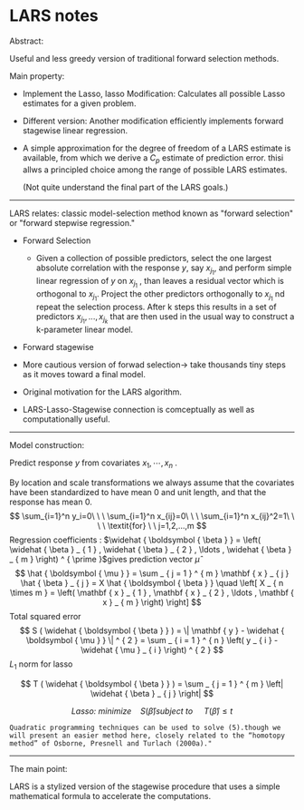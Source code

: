 # LARS notes

Abstract: 

Useful and less greedy version of traditional forward selection methods.

Main property: 

- Implement the Lasso, lasso Modification: Calculates all possible Lasso estimates for a given problem.

- Different version: Another modification efficiently implements forward stagewise linear regression.

- A simple approximation for the degree of freedom of a LARS estimate is available, from which we derive a $C_p$ estimate of prediction error. thisi allws a principled choice among the range of possible LARS estimates.

  (Not quite understand the final part of the LARS goals.) 

---

LARS relates: classic model-selection method known as "forward selection" or "forward stepwise regression."

- Forward Selection

  - Given a collection of possible predictors, select the one largest absolute correlation with the response $y$, say $x_{j_1}$, and perform simple linear regression of $y$ on $x_{j_1}$ , than leaves a residual vector which is orthogonal to $x_{j_1}$. Project the other predictors orthogonally to $x_{j_1}$ nd repeat the selection process.  After k steps this results in a set of predictors $x_{j_1},...,x_{j_k}$ that are then used in the usual way to construct a k-parameter linear model.  

-  Forward stagewise

  - More cautious version of forwad selection-> take thousands tiny steps as it moves toward a final model.

  - Original motivation for the LARS algorithm.

  - LARS-Lasso-Stagewise connection is comceptually as well as computationally useful.

---

Model construction:

Predict response $y$ from covariates $x_1,\cdots,x_n$ .

By location and scale transformations we always assume that the covariates have been standardized to have mean 0 and unit length, and that the response has mean 0.
$$
\sum_{i=1}^n y_i=0\ \ \ \sum_{i=1}^n x_{ij}=0\ \ \ \sum_{i=1}^n x_{ij}^2=1\ \ \ \ \textit{for} \ \ j=1,2,...,m
$$
Regression coefficients : $\widehat { \boldsymbol { \beta } } = \left( \widehat { \beta } _ { 1 } , \widehat { \beta } _ { 2 } , \ldots , \widehat { \beta } _ { m } \right) ^ { \prime }$gives prediction vector $\hat\mu$
$$
\hat { \boldsymbol { \mu } } = \sum _ { j = 1 } ^ { m } \mathbf { x } _ { j } \hat { \beta } _ { j } = X \hat { \boldsymbol { \beta } } \quad \left[ X _ { n \times m } = \left( \mathbf { x } _ { 1 } , \mathbf { x } _ { 2 } , \ldots , \mathbf { x } _ { m } \right) \right]
$$
Total squared error
$$
S ( \widehat { \boldsymbol { \beta } } ) = \| \mathbf { y } - \widehat { \boldsymbol { \mu } } \| ^ { 2 } = \sum _ { i = 1 } ^ { n } \left( y _ { i } - \widehat { \mu } _ { i } \right) ^ { 2 }
$$
$L_1$ norm for lasso 

$$
T ( \widehat { \boldsymbol { \beta } } ) = \sum _ { j = 1 } ^ { m } \left| \widehat { \beta } _ { j } \right|
$$

$$
\textit{Lasso: minimize     }\ \ \ S(\hat\beta) \textit{subject  to }\ \ \ \ T ( \widehat { \beta } ) \leq t
$$



```Quadratic programming techniques can be used to solve (5).though we will present an easier method here, closely related to the “homotopy method” of Osborne, Presnell and Turlach (2000a)."```

---





The main point: 

LARS is a stylized version of the stagewise procedure that uses a simple mathematical formula to accelerate the computations.







